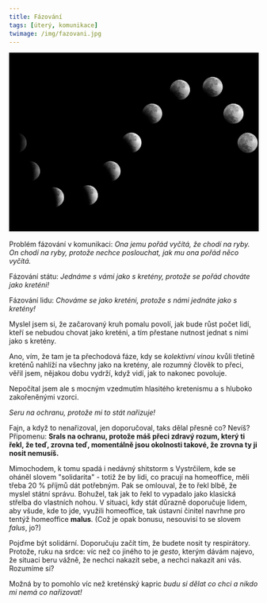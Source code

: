 ```yaml
---
title: Fázování
tags: [úterý, komunikace]
twimage: /img/fazovani.jpg
---
```


![cover](/img/fazovani.jpg)

Problém fázování v komunikaci: _Ona jemu pořád vyčítá, že chodí na ryby. On chodí na ryby, protože nechce poslouchat, jak mu ona pořád něco vyčítá._

Fázování státu: _Jednáme s vámi jako s kretény, protože se pořád chováte jako kreténi!_

Fázování lidu: _Chováme se jako kreténi, protože s námi jednáte jako s kretény!_

Myslel jsem si, že začarovaný kruh pomalu povolí, jak bude růst počet lidí, kteří se nebudou chovat jako kreténi, a tím přestane nutnost jednat s nimi jako s kretény.

Ano, vím, že tam je ta přechodová fáze, kdy se _kolektivní vinou_ kvůli třetině kreténů nahlíží na všechny jako na kretény, ale rozumný člověk to přeci, věřil jsem, nějakou dobu vydrží, když vidí, jak to nakonec povoluje.

Nepočítal jsem ale s mocným vzedmutím hlasitého kretenismu a s hluboko zakořeněnými vzorci.

_Seru na ochranu, protože mi to stát nařizuje!_

Fajn, a když to nenařizoval, jen doporučoval, taks dělal přesně co? Nevíš? Připomenu: **Srals na ochranu, protože máš přeci zdravý rozum, který ti řekl, že teď, zrovna teď, momentálně jsou okolnosti takové, že zrovna ty ji nosit nemusíš.**

Mimochodem, k tomu spadá i nedávný shitstorm s Vystrčilem, kde se oháněl slovem "solidarita" - totiž že by lidi, co pracují na homeoffice, měli třeba 20 % příjmů dát potřebným. Pak se omlouval, že to řekl blbě, že myslel státní správu. Bohužel, tak jak to řekl to vypadalo jako klasická střelba do vlastních nohou. V situaci, kdy stát důrazně doporučuje lidem, aby všude, kde to jde, využili homeoffice, tak ústavní činitel navrhne pro tentýž homeoffice **malus**. (Což je opak bonusu, nesouvisí to se slovem _falus_, jo?)

Pojďme být solidární. Doporučuju začít tím, že budete nosit ty respirátory. Protože, ruku na srdce: víc než co jiného to je _gesto_, kterým dávám najevo, že situaci beru vážně, že nechci nakazit sebe, a nechci nakazit ani vás. Rozumíme si?

Možná by to pomohlo víc než kreténský kapric _budu si dělat co chci a nikdo mi nemá co nařizovat!_